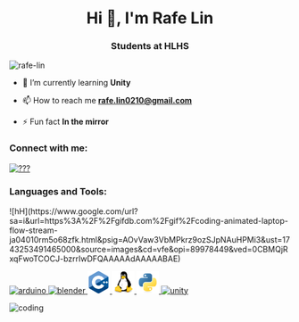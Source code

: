<h1 align="center">Hi 👋, I'm Rafe Lin</h1>
<h3 align="center">Students at HLHS</h3>

<p align="left"> <img src="https://komarev.com/ghpvc/?username=rafe-lin&label=Profile%20views&color=0e75b6&style=flat" alt="rafe-lin" /> </p>

- 🌱 I’m currently learning **Unity**

- 📫 How to reach me **rafe.lin0210@gmail.com**

- ⚡ Fun fact **In the mirror**

<h3 align="left">Connect with me:</h3>
<p align="left">
<a href="https://instagram.com/???" target="blank"><img align="center" src="https://raw.githubusercontent.com/rahuldkjain/github-profile-readme-generator/master/src/images/icons/Social/instagram.svg" alt="???" height="30" width="40" /></a>
</p>

<h3 align="left">Languages and Tools:</h3>  ![hH](https://www.google.com/url?sa=i&url=https%3A%2F%2Fgifdb.com%2Fgif%2Fcoding-animated-laptop-flow-stream-ja04010rm5o68zfk.html&psig=AOvVaw3VbMPkrz9ozSJpNAuHPMi3&ust=1743253491465000&source=images&cd=vfe&opi=89978449&ved=0CBMQjRxqFwoTCOCJ-bzrrIwDFQAAAAAdAAAAABAE)
<p align="left"> <a href="https://www.arduino.cc/" target="_blank" rel="noreferrer"> <img src="https://cdn.worldvectorlogo.com/logos/arduino-1.svg" alt="arduino" width="40" height="40"/> </a> <a href="https://www.blender.org/" target="_blank" rel="noreferrer"> <img src="https://download.blender.org/branding/community/blender_community_badge_white.svg" alt="blender" width="40" height="40"/> </a> <a href="https://www.w3schools.com/cpp/" target="_blank" rel="noreferrer"> <img src="https://raw.githubusercontent.com/devicons/devicon/master/icons/cplusplus/cplusplus-original.svg" alt="cplusplus" width="40" height="40"/> </a> <a href="https://www.linux.org/" target="_blank" rel="noreferrer"> <img src="https://raw.githubusercontent.com/devicons/devicon/master/icons/linux/linux-original.svg" alt="linux" width="40" height="40"/> </a> <a href="https://www.python.org" target="_blank" rel="noreferrer"> <img src="https://raw.githubusercontent.com/devicons/devicon/master/icons/python/python-original.svg" alt="python" width="40" height="40"/> </a> <a href="https://unity.com/" target="_blank" rel="noreferrer"> <img src="https://www.vectorlogo.zone/logos/unity3d/unity3d-icon.svg" alt="unity" width="40" height="40"/> </a> </p>

![coding](https://media4.giphy.com/media/mTPjPA6SSXgTsnZ1Dh/giphy.gif?cid=6c09b95233jkb600dbk6gc04wwul7aarsvzrf4hilbh1hi9s&ep=v1_internal_gif_by_id&rid=giphy.gif&ct=g)
